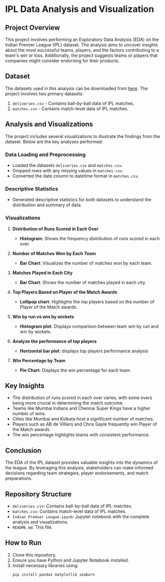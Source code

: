 # IPL Data Analysis and Visualization

## Project Overview

This project involves performing an Exploratory Data Analysis (EDA) on the Indian Premier League (IPL) dataset. The analysis aims to uncover insights about the most successful teams, players, and the factors contributing to a team's win or loss. Additionally, the project suggests teams or players that companies might consider endorsing for their products.

## Dataset

The datasets used in this analysis can be downloaded from [here](https://bit.ly/34SRn3b). The project involves two primary datasets:

1. `deliveries.csv` - Contains ball-by-ball data of IPL matches.
2. `matches.csv` - Contains match-level data of IPL matches.

## Analysis and Visualizations

The project includes several visualizations to illustrate the findings from the dataset. Below are the key analyses performed:

### Data Loading and Preprocessing

- Loaded the datasets `deliveries.csv` and `matches.csv`.
- Dropped rows with any missing values in `matches.csv`.
- Converted the date column to datetime format in `matches.csv`.

### Descriptive Statistics

- Generated descriptive statistics for both datasets to understand the distribution and summary of data.

### Visualizations

1. **Distribution of Runs Scored in Each Over**
   - **Histogram**: Shows the frequency distribution of runs scored in each over.

2. **Number of Matches Won by Each Team**
   - **Bar Chart**: Visualizes the number of matches won by each team.

3. **Matches Played in Each City**
   - **Bar Chart**: Shows the number of matches played in each city.

4. **Top Players Based on Player of the Match Awards**
   - **Lollipop chart**: Highlights the top players based on the number of Player of the Match awards.

5. **Win by run vs win by wickets**
   - **Histogram plot**: Displays comparison between team win by run and win by wickets.

6. **Analyze the performance of top players**
   - **Horizontal bar plot**: displays top players performance analysis

7. **Win Percentage by Team**
   - **Pie Chart**: Displays the win percentage for each team.

## Key Insights

- The distribution of runs scored in each over varies, with some overs being more crucial in determining the match outcome.
- Teams like Mumbai Indians and Chennai Super Kings have a higher number of wins.
- Cities like Mumbai and Kolkata host a significant number of matches.
- Players such as AB de Villiers and Chris Gayle frequently win Player of the Match awards.
- The win percentage highlights teams with consistent performance.

## Conclusion

The EDA of the IPL dataset provides valuable insights into the dynamics of the league. By leveraging this analysis, stakeholders can make informed decisions regarding team strategies, player endorsements, and match preparations.

## Repository Structure

- `deliveries.csv`: Contains ball-by-ball data of IPL matches.
- `matches.csv`: Contains match-level data of IPL matches.
- `Indian Premier League.ipynb`: Jupyter notebook with the complete analysis and visualizations.
- `README.md`: This file.

## How to Run

1. Clone this repository.
2. Ensure you have Python and Jupyter Notebook installed.
3. Install necessary libraries using:
   ```bash
   pip install pandas matplotlib seaborn
